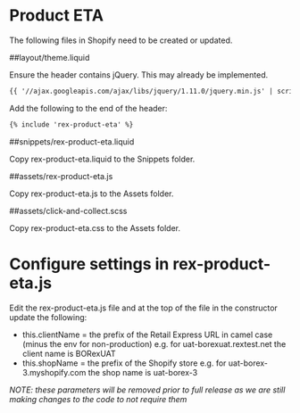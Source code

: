 # Product ETA

The following files in Shopify need to be created or updated.

##layout/theme.liquid

Ensure the header contains jQuery. This may already be implemented.

```html
{{ '//ajax.googleapis.com/ajax/libs/jquery/1.11.0/jquery.min.js' | script_tag }}
```

Add the following to the end of the header:

```html
{% include 'rex-product-eta' %}
```

##snippets/rex-product-eta.liquid

Copy rex-product-eta.liquid to the Snippets folder.

##assets/rex-product-eta.js

Copy rex-product-eta.js to the Assets folder.

##assets/click-and-collect.scss

Copy rex-product-eta.css to the Assets folder.

# Configure settings in rex-product-eta.js

Edit the rex-product-eta.js file and at the top of the file in the constructor update the following:

- this.clientName = the prefix of the Retail Express URL in camel case (minus the env for non-production) e.g. for uat-borexuat.rextest.net the client name is BORexUAT
- this.shopName = the prefix of the Shopify store e.g. for uat-borex-3.myshopify.com the shop name is uat-borex-3

*NOTE: these parameters will be removed prior to full release as we are still making changes to the code to not require them*